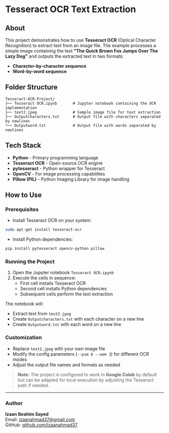 
# Tesseract OCR Text Extraction

## About
This project demonstrates how to use **Tesseract OCR** (Optical Character Recognition) to extract text from an image file. The example processes a simple image containing the text **"The Quick Brown Fox Jumps Over The Lazy Dog"** and outputs the extracted text in two formats:

- **Character-by-character sequence**
- **Word-by-word sequence**

## Folder Structure

```
Tesseract-OCR-Project/
├── Tesseract OCR.ipynb       # Jupyter notebook containing the OCR implementation
├── text2.jpeg                # Sample image file for text extraction
├── Outputcharacters.txt      # Output file with characters separated by newlines
└── Outputword.txt            # Output file with words separated by newlines
```

## Tech Stack

- **Python** - Primary programming language
- **Tesseract OCR** - Open-source OCR engine
- **pytesseract** - Python wrapper for Tesseract
- **OpenCV** - For image processing capabilities
- **Pillow (PIL)** - Python Imaging Library for image handling

## How to Use

### Prerequisites

- Install Tesseract OCR on your system:

```bash
sudo apt-get install tesseract-ocr
```

- Install Python dependencies:

```bash
pip install pytesseract opencv-python pillow
```

### Running the Project

1. Open the Jupyter notebook `Tesseract OCR.ipynb`
2. Execute the cells in sequence:
   - First cell installs Tesseract OCR
   - Second cell installs Python dependencies
   - Subsequent cells perform the text extraction

The notebook will:
- Extract text from `text2.jpeg`
- Create `Outputcharacters.txt` with each character on a new line
- Create `Outputword.txt` with each word on a new line

### Customization

- Replace `text2.jpeg` with your own image file
- Modify the config parameters (`--psm 6 --oem 3`) for different OCR modes
- Adjust the output file names and formats as needed

> **Note:** The project is configured to work in **Google Colab** by default but can be adapted for local execution by adjusting the Tesseract path if needed.

---

### **Author**  
**Izaan Ibrahim Sayed**  
Email: izaanahmad37@gmail.com  
GitHub: [github.com/izaanahmad37](https://github.com/izaanibrahim37) 
